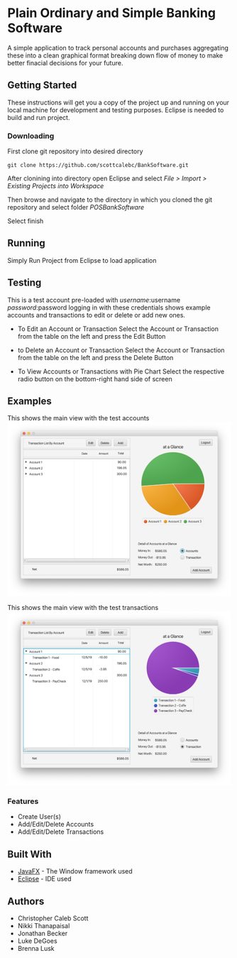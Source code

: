 # Plain Ordinary and Simple Banking Software
A simple application to track personal accounts and purchases aggregating these into a clean graphical format breaking down flow of money to make better finacial decisions for your future.
## Getting Started

These instructions will get you a copy of the project up and running on your local machine for development and testing purposes. Eclipse is needed to build and run project.



### Downloading

First clone git repository into desired directory

```
git clone https://github.com/scottcalebc/BankSoftware.git
```

After clonining into directory open Eclipse and select
*File > Import > Existing Projects into Workspace*

Then browse and navigate to the directory in which you cloned the git repository and select folder *POSBankSoftware*

Select finish

## Running

Simply Run Project from Eclipse to load application

## Testing

This is a test account pre-loaded with *username*:username *password*:password logging in with these credentials shows example accounts and transactions to edit or delete or add new ones.

- To Edit an Account or Transaction
Select the Account or Transaction from the table on the left and press the Edit Button

- to Delete an Account or Transaction
Select the Account or Transaction from the table on the left and press the Delete Button

- To View Accounts or Transactions with Pie Chart
Select the respective radio button on the bottom-right hand side of screen

## Examples
This shows the main view with the test accounts
![Account](example1.png)

This shows the main view with the test transactions
![Transaction](example2.png)

### Features
* Create User(s)
* Add/Edit/Delete Accounts
* Add/Edit/Delete Transactions

## Built With

* [JavaFX](https://docs.oracle.com/javase/8/javafx/get-started-tutorial/jfx-overview.htm) - The Window framework used
* [Eclipse](https://www.eclipse.org) - IDE used

## Authors
* Christopher Caleb Scott
* Nikki Thanapaisal
* Jonathan Becker
* Luke DeGoes
* Brenna Lusk